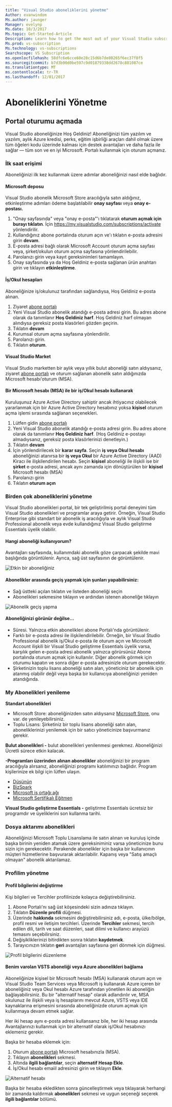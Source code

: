 ```yaml
---
title: "Visual Studio aboneliklerini yönetme"
Author: evanwindom
Ms.author: jaunger
Manager: evelynp
Ms.date: 10/3/2017
Ms.topic: Get-Started-Article
Description: Learn how to get the most out of your Visual Studio subscriptions.
Ms.prod: vs-subscription
Ms.technology: vs-subscriptions
Searchscope: VS Subscription
ms.openlocfilehash: 58dfc6e6cce60e28c15d6b7de80265f6ec37f8f5
ms.sourcegitcommit: b7d3b90d0be597c9d01879338dd2678c881087ce
ms.translationtype: MT
ms.contentlocale: tr-TR
ms.lasthandoff: 12/01/2017
---
```

# <a name="managing-subscriptions"></a>Aboneliklerini Yönetme
## <a name="signing-in-to-the-portal"></a>Portal oturumu açmada
Visual Studio aboneliğinize Hoş Geldiniz!  Aboneliğinizi tüm yazılım ve yazılım, aylık Azure kredisi, perks, eğitim işbirliği araçları dahil olmak üzere tüm öğeleri kodu üzerinde kalması için destek avantajları ve daha fazla ile sağlar — tüm son ve en iyi Microsoft.  Portalı kullanmak için oturum açmanız.
### <a name="first-time-access"></a>İlk saat erişimi
Aboneliğinizi ilk kez kullanmak üzere adımlar aboneliğinizi nasıl elde bağlıdır.  
#### <a name="microsoft-store"></a>Microsoft deposu
Visual Studio abonelik Microsoft Store aracılığıyla satın aldığınız, etkinleştirme adımları ödeme başlatılabilir **onay sayfası** veya **onay e-postası.**  
1.  "Onay sayfasında" veya "onay e-posta"'ı tıklatarak **oturum açmak için burayı tıklatın**.  İçin https://my.visualstudio.com/subscriptions/activate yönlendirilir.
2.  Kullandığınız abone portalında oturum açın ve'ı tıklatın e-posta adresini girin **devam**.
3.  E-posta adresi bağlı olarak Microsoft Account oturum açma sayfası veya, şirket/okulun oturum açma sayfasına yönlendirilebilir.
4.  Parolanızı girin veya kayıt gereksinimleri tamamlayın.
5.  Onay sayfasında ya da Hoş Geldiniz e-posta sağlanan ürün anahtarı girin ve tıklayın **etkinleştirme**.

#### <a name="workschool-accounts"></a>İş/Okul hesapları
Aboneliğinize iş/okulunuz tarafından sağlandıysa, Hoş Geldiniz e-posta alınan.  
1.  Ziyaret [abone portalı](https://my.visualstudio.com/)
2.  Yeni Visual Studio abonelik atandığı e-posta adresi girin. Bu adres abone olarak da tanımlanır **Hoş Geldiniz harf**. Hoş Geldiniz harf olmayan alındıysa gereksiz posta klasörleri gözden geçirin.
3.  Tıklatın **devam**
4.  Kurumsal oturum açma sayfasına yönlendirilir.
5.  Parolanızı girin.
6.  Tıklatın **oturum**.

#### <a name="visual-studio-marketplace"></a>Visual Studio Market 
Visual Studio marketten bir aylık veya yıllık bulut aboneliği satın aldıysanız, ziyaret [abone portalı](https://my.visualstudio.com/) ve oturum sağlanan abonelik satın aldığınızda Microsoft hesabı'oturum (MSA).
#### <a name="using-a-workschool-account-with-a-microsoft-account-msa"></a>Bir Microsoft hesabı (MSA) ile bir iş/Okul hesabı kullanarak
Kuruluşunuz Azure Active Directory sahiptir ancak ihtiyacınız olabilecek yararlanmak için bir Azure Active Directory hesabınız yoksa **kişisel** oturum açma işlemi sırasında sağlanan seçenekleri.
1.  Lütfen gidin [abone portalı](https://my.visualstudio.com)
2.  Yeni Visual Studio abonelik atandığı e-posta adresi girin. Bu adres abone olarak da tanımlanır **Hoş Geldiniz harf**.  (Hoş Geldiniz e-postayı almadıysanız, gereksiz posta klasörlerinizi denetleyin.)
3.  Tıklatın **devam**
4.  İçin yönlendirilecek bir **karar sayfa**.   Seçin **iş veya Okul hesabı** aboneliğinizi atanırsa bir **iş veya Okul** bir Azure Active Directory (AAD) Kiracı ile ilişkilendirilen hesabı.  Seçin **kişisel** aboneliği ile ilişkili ise bir **şirket** e-posta adresi, ancak aynı zamanda için dönüştürülen bir **kişisel** Microsoft hesabı (MSA)
5.  Parolanızı girin
6.  Tıklatın **oturum açın** 

### <a name="managing-multiple-subscriptions"></a>Birden çok aboneliklerini yönetme
Visual Studio abonelikleri portal, bir tek geliştirilmiş portal deneyimi tüm Visual Studio abonelikleri ve programlar araya getirir.  Örneğin, Visual Studio Enterprise gibi standart bir abonelik iş aracılığıyla ve aylık Visual Studio Professional abonelik veya evde kullandığınız Visual Studio geliştirme Essentials üyelik olabilir. 
#### <a name="which-subscription-am-i-using"></a>Hangi aboneliği kullanıyorum?
Avantajları sayfasında, kullanımdaki abonelik göze çarpacak şekilde mavi başlığında görüntülenir.  Ayrıca, sağ üst sayfasının de görüntülenir.

![Etkin bir aboneliğiniz](_img\manage-vs-subscriptions\current-subscription-cropped.png)

#### <a name="to-switch-between-subscriptions-you-can"></a>Abonelikler arasında geçiş yapmak için şunları yapabilirsiniz:
- Sağ üstteki açılan tıklatın ve listeden aboneliği seçin
- Abonelikleri sekmesine tıklayın ve ardından istenen aboneliğe tıklayın

![Abonelik geçiş yapma](_img\manage-vs-subscriptions\change-subscription-resized.png)

#### <a name="if-your-subscription-is-not-visible"></a>Aboneliğinizi görünür değilse...
- Süresi.  Yalnızca etkin abonelikleri abone Portalı'nda görüntülenir.
- Farklı bir e-posta adresi ile ilişkilendirilebilir. Örneğin, bir Visual Studio Professional abonelik iş/Okul e-posta ile oturum açın ve Microsoft Account ilişkili bir Visual Studio geliştirme Essentials üyelik varsa, karşılık gelen e-posta adresi abonelik yalnızca görürsünüz Abone portalında oturum açmak için kullanılır.  Diğer abonelik görmek için oturumu kapatın ve sonra diğer e-posta adresinizle oturum gerekecektir.
- Şirketinizin toplu lisans aboneliği satın alan, yöneticiniz bir abonelik için atanmış olabilir değil veya başka bir kullanıcıya aboneliğinizi yeniden atandığında.  

### <a name="renewing-my-subscriptions"></a>My Abonelikleri yenileme
**Standart abonelikleri**
- Microsoft Store: aboneliğinizden satın aldıysanız [Microsoft Store](http://www.microsoft.com/store), onu var. de yenileyebilirsiniz. 
- Toplu Lisans: Şirketiniz bir toplu lisans aboneliği satın alan, aboneliklerinizi yenilemek için bir satıcı yöneticinize başvurmanız gerekir.

**Bulut abonelikleri -** bulut abonelikleri yenilenmesi gerekmez.  Aboneliğinizi Ücretli sürece etkin kalacak. 

**-Programları üzerinden alınan abonelikler** aboneliğinizi bir program aracılığıyla alırsanız, aboneliğinizi programı katılımınızı bağlıdır.  Program kişilerinize ek bilgi için lütfen ulaşın. 
- [Düşünün](https://imagine.microsoft.com/about)
- [BizSpark](https://bizspark.microsoft.com/About/Offers)
- [Microsoft iş ortağı ağı](https://partner.microsoft.com/en-us)
- [Microsoft Sertifikalı Eğitmen](https://www.microsoft.com/en-us/learning/mct-certification.aspx)

**Visual Studio geliştirme Essentials -** geliştirme Essentials ücretsiz bir programdır ve üyeliklerini son kullanma tarihi.  

### <a name="transferring-subscriptions"></a>Dosya aktarımı abonelikleri
Aboneliğinizi Microsoft Toplu Lisanslama ile satın alınan ve kuruluş içinde başka birinin yeniden atamak üzere gereksiniminiz varsa yöneticinize bunu sizin için gerekecektir. Perakende abonelikler için başka bir kullanıcının müşteri hizmetlerine başvurarak aktarılabilir.  Kapanış veya "Satış amaçlı olmayan" abonelik aktarılamaz. 


### <a name="managing-my-profile"></a>Profilim yönetme

#### <a name="changing-profile-information"></a>Profil bilgilerini değiştirme
Kişi bilgileri ve Tercihler profilinizde kolayca değiştirebilirsiniz.  
1.  Abone Portalı'nı sağ üst köşesindeki sizin adınıza tıklayın.
2.  Tıklatın **Düzenle profili** düğmesi.
3.  Üzerinde **hakkında** sekmesini değiştirebilirsiniz adı, e-posta, ülke/bölge, profil resmi ve iletişim tercihleri.  Üzerinde **Tercihler** sekmesi, tercih edilen dili, tarih ve saat düzenleri, saat dilimi ve kullanıcı arayüzü temasını seçebilirsiniz.  
4.  Değişikliklerinizi bitirdikten sonra tıklatın **kaydetmek**. 
5.  Tarayıcınızın tıklatın **geri** avantajları sayfasına geri dönmek için düğmesi. 

![Profil bilgilerini düzenleme](_img\manage-vs-subscriptions\edit-profile-resized.png)

#### <a name="linking-my-subscription-to-existing-vsts-or-azure-subscriptions"></a>Benim varolan VSTS aboneliği veya Azure abonelikleri bağlama
Aboneliğinize kişisel bir Microsoft hesabı (MSA) kullanarak oturum açın ve Visual Studio Team Services veya Microsoft iş kullanarak Azure içeren bir aboneliğiniz veya Okul hesabı Azure tarafından yönetilen iki aboneliğin bağlayabilirsiniz. Bu bir "alternatif hesap" olarak adlandırılır ve, MSA okulunuz ile ilişkili veya iş hesaplarını mevcut Azure, VSTS veya IDE kaynaklarına erişmesini sırasında aboneliğinizde oturum açmak için kullanmaya devam etmek sağlar. 

Her iki hesap aynı e-posta adresi kullansanız bile, her iki hesap arasında Avantajlarınızı kullanmak için bir alternatif olarak iş/Okul hesabınızı eklemeniz gerekir. 

Başka bir hesaba eklemek için:
1. Oturum [abone portalı](https://my.visualstudio.com) Microsoft hesabınızla (MSA).
2. Tıklayın **abonelikleri** sekmesi.
3. Altında **ilgili bağlantılar**, seçin **alternatif Hesap Ekle**.
4. İş/Okul hesabı emaiil adresinizi girin ve tıklayın **Ekle**. 

![Alternatif hesabı](_img\manage-vs-subscriptions\alternate-account-resized.png)

Başka bir hesaba ekledikten sonra güncelleştirmek veya tıklayarak herhangi bir zamanda kaldırmak **abonelikleri** sekmesi ve uygun seçeneği seçerek **ilgili bağlantılar** bölümü.  
